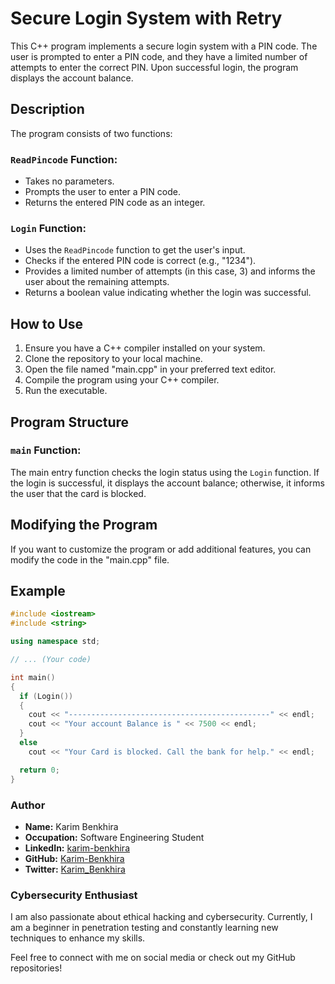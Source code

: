 # Secure Login System with Retry

This C++ program implements a secure login system with a PIN code. The user is prompted to enter a PIN code, and they have a limited number of attempts to enter the correct PIN. Upon successful login, the program displays the account balance.

## Description

The program consists of two functions:

### `ReadPincode` Function:

- Takes no parameters.
- Prompts the user to enter a PIN code.
- Returns the entered PIN code as an integer.

### `Login` Function:

- Uses the `ReadPincode` function to get the user's input.
- Checks if the entered PIN code is correct (e.g., "1234").
- Provides a limited number of attempts (in this case, 3) and informs the user about the remaining attempts.
- Returns a boolean value indicating whether the login was successful.

## How to Use

1. Ensure you have a C++ compiler installed on your system.
2. Clone the repository to your local machine.
3. Open the file named "main.cpp" in your preferred text editor.
4. Compile the program using your C++ compiler.
5. Run the executable.

## Program Structure

### `main` Function:

The main entry function checks the login status using the `Login` function. If the login is successful, it displays the account balance; otherwise, it informs the user that the card is blocked.

## Modifying the Program

If you want to customize the program or add additional features, you can modify the code in the "main.cpp" file.

## Example

```cpp
#include <iostream>
#include <string>

using namespace std;

// ... (Your code)

int main()
{
  if (Login())
  {
    cout << "---------------------------------------------" << endl;
    cout << "Your account Balance is " << 7500 << endl;
  }
  else
    cout << "Your Card is blocked. Call the bank for help." << endl;

  return 0;
}
```
### Author

- **Name:** Karim Benkhira
- **Occupation:** Software Engineering Student
- **LinkedIn:** [karim-benkhira](https://linkedin.com/in/karim-benkhira-206597224)
- **GitHub:** [Karim-Benkhira](https://github.com/Karim-Benkhira)
- **Twitter:** [Karim_Benkhira](https://twitter.com/Karim_Benkhira)

### Cybersecurity Enthusiast

I am also passionate about ethical hacking and cybersecurity. Currently, I am a beginner in penetration testing and constantly learning new techniques to enhance my skills.

Feel free to connect with me on social media or check out my GitHub repositories!
